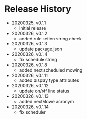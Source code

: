 # Release History

* 20200325, v0.1.1
	* initial release
* 20200326, v0.1.2
	* added rule action string check
* 20200326, v0.1.3
	* update package.json
* 20200326, v0.1.4
	* fix schedule string
* 20200326, v0.1.8
	* added next scheduled mowing
* 20200326, v0.1.11
	* added display type attributes
* 20200326, v0.1.12
	* update on/off line status
* 20200326, v0.1.13
	* added nextMowe acronym
* 20200326, v0.1.14
	* fix scheduler
